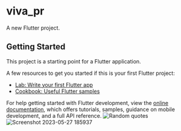 # viva_pr

A new Flutter project.

## Getting Started

This project is a starting point for a Flutter application.

A few resources to get you started if this is your first Flutter project:

- [Lab: Write your first Flutter app](https://docs.flutter.dev/get-started/codelab)
- [Cookbook: Useful Flutter samples](https://docs.flutter.dev/cookbook)

For help getting started with Flutter development, view the
[online documentation](https://docs.flutter.dev/), which offers tutorials,
samples, guidance on mobile development, and a full API reference.
![Random quotes](https://github.com/NeelManiya25/random_quotes/assets/131368162/a7317aa6-9e9f-45b6-83be-2f42095d8b46)
![Screenshot 2023-05-27 185937](https://github.com/NeelManiya25/random_quotes/assets/131368162/b51c4b88-49fe-4474-bc5c-6766c2734ab0)
